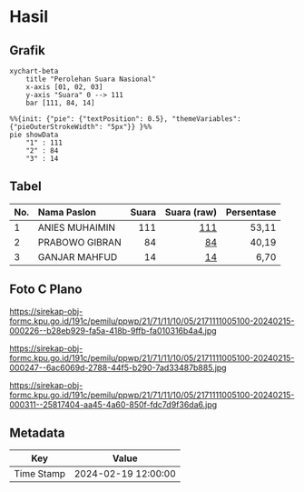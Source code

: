 # Hasil

## Grafik

```mermaid
xychart-beta
    title "Perolehan Suara Nasional"
    x-axis [01, 02, 03]
    y-axis "Suara" 0 --> 111
    bar [111, 84, 14]
```

```mermaid
%%{init: {"pie": {"textPosition": 0.5}, "themeVariables": {"pieOuterStrokeWidth": "5px"}} }%%
pie showData
    "1" : 111
    "2" : 84
    "3" : 14
```

## Tabel

| No. | Nama Paslon    | Suara | Suara (raw) | Persentase |
|:--- |:-------------- | -----:| -----------:| ----------:|
| 1   | ANIES MUHAIMIN | 111   | [111][p-1]  | 53,11      |
| 2   | PRABOWO GIBRAN | 84    | [84][p-2]   | 40,19      |
| 3   | GANJAR MAHFUD  | 14    | [14][p-3]   | 6,70       |


[p-1]: https://github.com/gigit-pemilu/pemilu-2024/blob/main/pilpres/hitung-suara/sub/21-kepulauan-riau/sub/71-kota-batam/sub/11-sagulung/sub/1005-sungai-langkai/sub/100-tps/sub/paslon-1.txt
[p-2]: https://github.com/gigit-pemilu/pemilu-2024/blob/main/pilpres/hitung-suara/sub/21-kepulauan-riau/sub/71-kota-batam/sub/11-sagulung/sub/1005-sungai-langkai/sub/100-tps/sub/paslon-2.txt
[p-3]: https://github.com/gigit-pemilu/pemilu-2024/blob/main/pilpres/hitung-suara/sub/21-kepulauan-riau/sub/71-kota-batam/sub/11-sagulung/sub/1005-sungai-langkai/sub/100-tps/sub/paslon-3.txt

## Foto C Plano

https://sirekap-obj-formc.kpu.go.id/191c/pemilu/ppwp/21/71/11/10/05/2171111005100-20240215-000226--b28eb929-fa5a-418b-9ffb-fa010316b4a4.jpg

https://sirekap-obj-formc.kpu.go.id/191c/pemilu/ppwp/21/71/11/10/05/2171111005100-20240215-000247--6ac6069d-2788-44f5-b290-7ad33487b885.jpg

https://sirekap-obj-formc.kpu.go.id/191c/pemilu/ppwp/21/71/11/10/05/2171111005100-20240215-000311--25817404-aa45-4a60-850f-fdc7d9f36da6.jpg


## Metadata

| Key        | Value               |
| ---------- | ------------------- |
| Time Stamp | 2024-02-19 12:00:00 |



